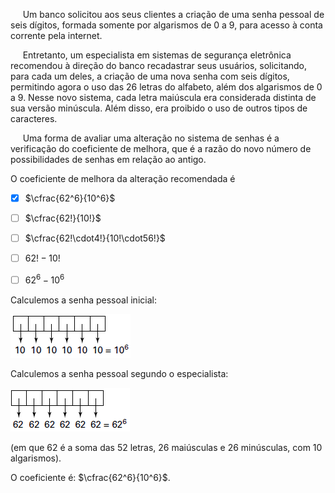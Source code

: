

     Um banco solicitou aos seus clientes a criação de uma senha pessoal de seis dígitos, formada somente por algarismos de 0 a 9, para acesso à conta corrente pela internet.

     Entretanto, um especialista em sistemas de segurança eletrônica recomendou à direção do banco recadastrar seus usuários, solicitando, para cada um deles, a criação de uma nova senha com seis dígitos, permitindo agora o uso das 26 letras do alfabeto, além dos algarismos de 0 a 9. Nesse novo sistema, cada letra maiúscula era considerada distinta de sua versão minúscula. Além disso, era proibido o uso de outros tipos de caracteres.

     Uma forma de avaliar uma alteração no sistema de senhas é a verificação do coeficiente de melhora, que é a razão do novo número de possibilidades de senhas em relação ao antigo.

O coeficiente de melhora da alteração recomendada é



- [x] $\cfrac{62^6}{10^6}$
- [ ] $\cfrac{62!}{10!}$
- [ ] $\cfrac{62!\cdot4!}{10!\cdot56!}$
- [ ] $62! - 10!$
- [ ] $62^6 - 10^6$


Calculemos a senha pessoal inicial:

![](1cedd721-547f-b153-57dd-4b41cfec34f3.png)

Calculemos a senha pessoal segundo o especialista:

![](950a73e6-f807-d869-47a9-5f99d9ef6d03.png)

(em que 62 é a soma das 52 letras, 26 maiúsculas e 26 minúsculas, com 10 algarismos).

O coeficiente é: $\cfrac{62^6}{10^6}$.

        